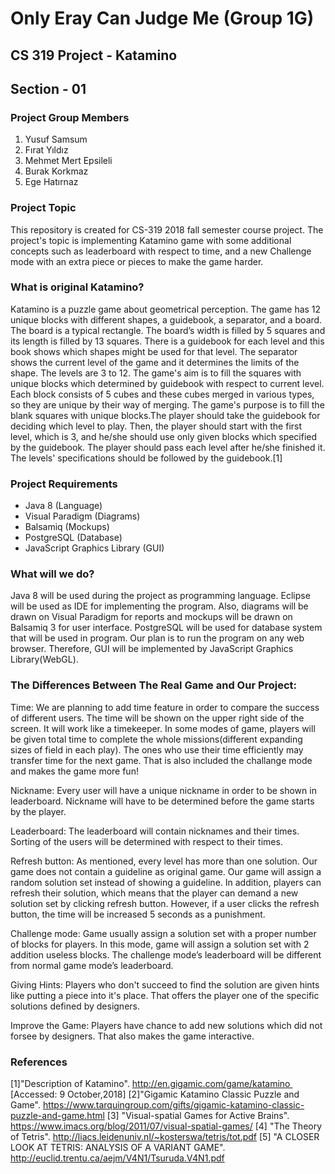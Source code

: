 # Only Eray Can Judge Me (Group 1G)
## CS 319 Project - Katamino
## Section - 01

### Project Group Members
1) Yusuf Samsum
2) Fırat Yıldız
3) Mehmet Mert Epsileli
4) Burak Korkmaz
5) Ege Hatırnaz

### Project Topic
This repository is created for CS-319 2018 fall semester course project. The project's topic is implementing Katamino game with some additional concepts such as leaderboard with respect to time, and a new Challenge mode with an extra piece or pieces to make the game harder.

### What is original Katamino?
Katamino is a puzzle game about geometrical perception. The game has 12 unique blocks with different shapes, a guidebook, a separator, and a board. The board is a typical rectangle. The board’s width is filled by 5 squares and its length is filled by 13 squares. There is a guidebook for each level and this book shows which shapes might be used for that level. The separator shows the current level of the game and it determines the limits of the shape. The levels are 3 to 12. The game's aim is to fill the squares with unique blocks which determined by guidebook with respect to current level. Each block consists of 5 cubes and these cubes merged in various types, so they are unique by their way of merging.
The game's purpose is to fill the blank squares with unique blocks.The player should take the guidebook for deciding which level to play. Then, the player should start with the first level, which is 3, and he/she should use only given blocks which specified by the guidebook. The player should pass each level after he/she finished it. The levels' specifications should be followed by the guidebook.[1]

### Project Requirements
* Java 8 (Language)
* Visual Paradigm (Diagrams)
* Balsamiq (Mockups)
* PostgreSQL (Database)
* JavaScript Graphics Library (GUI)

### What will we do?
Java 8 will be used during the project as programming language. Eclipse will be used as IDE for implementing the program. Also, diagrams will be drawn on Visual Paradigm for reports and mockups will be drawn on Balsamiq 3 for user interface. PostgreSQL will be used for database system that will be used in program. Our plan is to run the program on any web browser. Therefore, GUI will be implemented by JavaScript Graphics Library(WebGL).  

### The Differences Between The Real Game and Our Project:
Time: We are planning to add time feature in order to compare the success of different users. The time will be shown on the upper right side of the screen. It will work like a timekeeper. In some modes of game, players will be given total time to complete the whole missions(different expanding sizes of field in each play). The ones who use their time efficiently may transfer time for the next game. That is also included the challange mode and makes the game more fun!

Nickname: Every user will have a unique nickname in order to be shown in leaderboard. Nickname will have to be determined before the game starts by the player. 

Leaderboard: The leaderboard will contain nicknames and their times. Sorting of the users will be determined with respect to their times.

Refresh button: As mentioned, every level has more than one solution. Our game does not contain a guideline as original game. Our game will assign a random solution set instead of showing a guideline. In addition, players can refresh their solution, which means that the player can demand a new solution set by clicking refresh button. However, if a user clicks the refresh button, the time will be increased 5 seconds as a punishment.

Challenge mode: Game usually assign a solution set with a proper number of blocks for players. In this mode, game will assign a solution set with 2 addition useless blocks. The challenge mode’s leaderboard will be different from normal game mode’s leaderboard.

Giving Hints: Players who don't succeed to find the solution are given hints like putting a piece into it's place. That offers the player one of the specific solutions defined by designers.

Improve the Game: Players have chance to add new solutions which did not forsee by designers. That also makes the game interactive. 


### References
[1]"Description of Katamino". http://en.gigamic.com/game/katamino  [Accessed: 9 October,2018]
[2]"Gigamic Katamino Classic Puzzle and Game". https://www.tarquingroup.com/gifts/gigamic-katamino-classic-puzzle-and-game.html
[3] "Visual-spatial Games for Active Brains". https://www.imacs.org/blog/2011/07/visual-spatial-games/
[4] "The Theory of Tetris". http://liacs.leidenuniv.nl/~kosterswa/tetris/tot.pdf
[5] "A CLOSER LOOK AT TETRIS: ANALYSIS OF A VARIANT GAME". http://euclid.trentu.ca/aejm/V4N1/Tsuruda.V4N1.pdf





